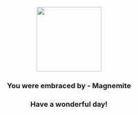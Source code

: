<p align="center">
    <img src="https://raw.githubusercontent.com/PokeAPI/sprites/master/sprites/pokemon/81.png" width="150" height="150">
</p>
<h3 align="center">You were embraced by - <b>Magnemite</b></h3>
<h3 align="center">Have a wonderful day!</h3>
